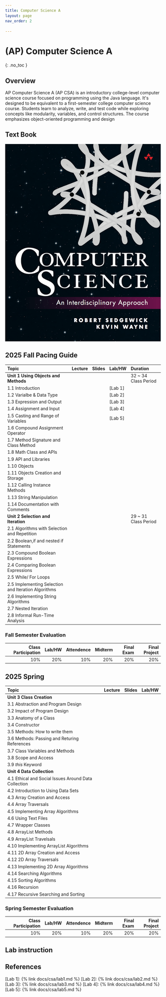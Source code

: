 ```yaml
---
title: Computer Science A
layout: page
nav_order: 2

---
```


# (AP) Computer Science A
{: .no_toc }


## Overview
AP Computer Science A (AP CSA) is an introductory college-level computer science course focused on programming using the Java language. It's designed to be equivalent to a first-semester college computer science course. Students learn to analyze, write, and test code while exploring concepts like modularity, variables, and control structures. The course emphasizes object-oriented programming and design
## Text Book
![](../../assets/images/CS.png)
## 2025 Fall Pacing Guide

| Topic                                               | Lecture              | Slides               | Lab/HW               |Duration|
|:----------------------------------------------------|:---------------------|:---------------------|:---------------------|:---|
| **Unit 1 Using Objects and Methods**                |||| 32 ~ 34 Class Period |
| 1.1 Introduction                                    ||| [Lab 1]              ||
| 1.2 Varialbe & Data Type                            ||| [Lab 2]              ||
| 1.3 Expression and Output                           ||| [Lab 3]              ||
| 1.4 Assignment and Input                            ||| [Lab 4]              ||
| 1.5 Casting and Range of Variables                  ||| [Lab 5]              ||
| 1.6 Compound Assignment Operator                    |||||
| 1.7 Method Signature and Class Method               |||||
| 1.8 Math Class and APIs                             |||||                               
| 1.9 API and Libraries                               |||||
| 1.10 Objects                                        |||||
| 1.11 Objects Creation and Storage                   |||||
| 1.12 Calling Instance Methods                       |||||
| 1.13 String Manipulation                            |||||
| 1.14 Documentation with Comments                    |||||
| **Unit 2 Selection and Iteration**                  ||                      | | 29 ~ 31 Class Period |
| 2.1 Algorithms with Selection and Repetition        |||||
| 2.2 Boolean,if and nested if Statements             |||||
| 2.3 Compound Boolean Expressions                    |||||
| 2.4 Comparing Boolean Expressions                   |||||
| 2.5 While/ For Loops                                |||||
| 2.5 Implementing Selection and Iteration Algorithms |||||
| 2.6 Implementing String Algorithms                  |||||
| 2.7 Nested Iteration                                |||||
| 2.8 Informal Run-Time Analysis                      |||||


### Fall Semester Evaluation

| Class Participation | Lab/HW|Attendence |Midterm |Final Exam | Final Project |
|--:|-----:|------:|---:|---:|--:|
| 10%| 20%|10%|20%|20%|20%|

## 2025 Spring

| Topic                                        | Lecture          |Slides|Lab/HW|
|:---------------------------------------------|:------------------|:------|:---|
| **Unit 3 Class Creation**                    |||| 20 ~ 22 Class Period |
| 3.1 Abstraction and Program Design           |||||
| 3.2 Impact of Program Design                 |||||
| 3.3 Anatomy of a Class                       |||||
| 3.4 Constructor                              |||||
| 3.5 Methods: How to write them               |||||
| 3.6 Methods: Passing and Returing References |||||
| 3.7 Class Variables and Methods              |||||
| 3.8 Scope and Access                         |||||
| 3.9 *this* Keyword                           |||||
| **Unit 4 Data Collection**                   ||||50 ~ 52 Class Period|
| 4.1 Ethical and Social Issues Around Data Collection |||||
|4.2 Introduction to Using Data Sets |||||
|4.3 Array Creation and Access |||||
|4.4 Array Traversals |||||
|4.5 Implementing Array Algorithms |||||
|4.6 Using Text Files |||||
|4.7 Wrapper Classes |||||
|4.8 ArrayList Methods |||||
|4.9 ArrayList Travelsals |||||
|4.10 Implementing ArrayList Algorithms |||||
|4.11 2D Array Creation and Access |||||
|4.12 2D Array Traversals |||||
|4.13 Implementing 2D Array Algorithms |||||
|4.14 Searching Algorithms |||||
|4.15 Sorting Algorithms |||||
|4.16 Recursion |||||
|4.17 Recursive Searching and Sorting |||||

### Spring Semester Evaluation

| Class Participation | Lab/HW|Attendence |Midterm |Final Exam | Final Project |
|--:|-----:|------:|---:|---:|--:|
| 10%| 20%|10%|20%|20%|20%|

## Lab instruction
## References


[Lab 1]: {% link docs/csa/lab1.md %}
[Lab 2]: {% link docs/csa/lab2.md %}
[Lab 3]: {% link docs/csa/lab3.md %}
[Lab 4]: {% link docs/csa/lab4.md %}
[Lab 5]: {% link docs/csa/lab5.md %}






